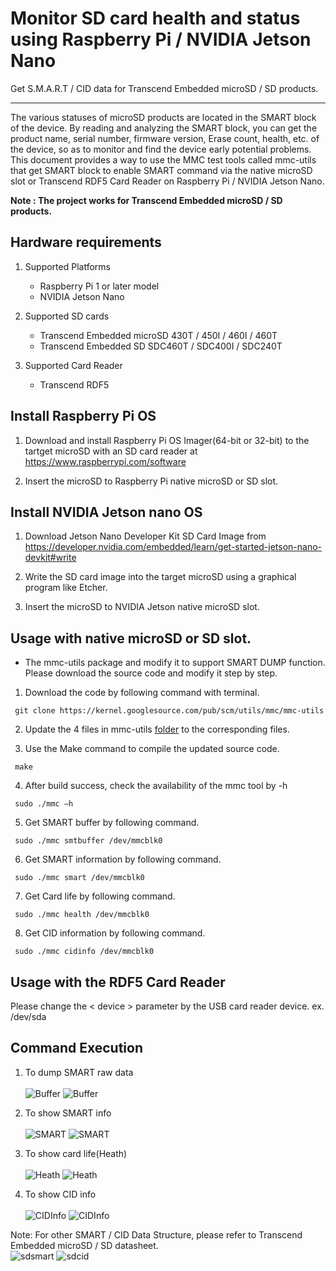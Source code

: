 # Monitor SD card health and status using Raspberry Pi / NVIDIA Jetson Nano
Get S.M.A.R.T / CID data for Transcend Embedded microSD / SD products. 

-------------------------
The various statuses of microSD products are located in the SMART block of the device. 
By reading and analyzing the SMART block, you can get the product name, serial number, firmware version, Erase count, health, etc. of the device, so as to monitor and find the 
device early potential problems. This document provides a way to use the MMC test tools called mmc-utils that get SMART block to enable SMART command via the native microSD slot or Transcend RDF5 Card Reader on Raspberry Pi / NVIDIA Jetson Nano. 

**Note : The project works for Transcend Embedded microSD / SD products.**

Hardware requirements
-------------------------
1. Supported Platforms
   - Raspberry Pi 1 or later model
   - NVIDIA Jetson Nano

2. Supported SD cards
   - Transcend Embedded microSD 430T / 450I / 460I / 460T 
   - Transcend Embedded SD SDC460T / SDC400I / SDC240T

3. Supported Card Reader
   - Transcend RDF5

Install Raspberry Pi OS
-------------------------
1. Download and install Raspberry Pi OS Imager(64-bit or 32-bit) to the tartget microSD with an SD card reader at https://www.raspberrypi.com/software

2. Insert the microSD to Raspberry Pi native microSD or SD slot.

Install NVIDIA Jetson nano OS
-------------------------
1. Download Jetson Nano Developer Kit SD Card Image from https://developer.nvidia.com/embedded/learn/get-started-jetson-nano-devkit#write

2. Write the SD card image into the target microSD using a graphical program like Etcher.

3. Insert the microSD to NVIDIA Jetson native microSD slot.


Usage with native microSD or SD slot.
-------------------------

- The mmc-utils package and modify it to support SMART DUMP function. Please download the source code and modify it step by step.

1. Download the code by following command with terminal.
   
```
 git clone https://kernel.googlesource.com/pub/scm/utils/mmc/mmc-utils
```

2. Update the 4 files in mmc-utils [folder](https://github.com/transcend-information/RaspberryPi-SDcard-SMARTQuery/tree/main/mmc-utils) to the corresponding files.

3. Use the Make command to compile the updated source code.

```
 make
```

4. After build success, check the availability of the mmc tool by -h

```
 sudo ./mmc –h
``` 
5. Get SMART buffer by following command.

```
 sudo ./mmc smtbuffer /dev/mmcblk0
```
 
6. Get SMART information by following command.

```
 sudo ./mmc smart /dev/mmcblk0
```

7. Get Card life by following command.
   
```
 sudo ./mmc health /dev/mmcblk0
```
 
8. Get CID information by following command.
   
```
 sudo ./mmc cidinfo /dev/mmcblk0
```
Usage with the RDF5 Card Reader
-------------------------
Please change the < device > parameter by the USB card reader device. ex. /dev/sda

Command Execution
-------------------------
1. To dump SMART raw data</br></br>
![Buffer](smtbuffer.png)
![Buffer](smtbuffer_rdf5.png)

3. To show SMART info</br></br>
![SMART](smart.png)
![SMART](smart_rdf5.png)

4. To show card life(Heath)</br></br>
![Heath](health.png)
![Heath](health_rdf5.png)

5. To show CID info</br></br>
![CIDInfo](cidinfo.png)
![CIDInfo](cid_rdf5.png)

Note: For other SMART / CID Data Structure, please refer to Transcend Embedded microSD / SD datasheet.</br>
![sdsmart](sdsmart.PNG)
![sdcid](sdcid.PNG)
